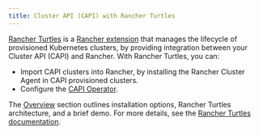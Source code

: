 ```yaml
---
title: Cluster API (CAPI) with Rancher Turtles
---
```


<head>
  <link rel="canonical" href="https://ranchermanager.docs.rancher.com/integrations-in-rancher/cluster-api"/>
</head>

[Rancher Turtles](https://turtles.docs.rancher.com/) is a [Rancher extension](../rancher-extensions.md) that manages the lifecycle of provisioned Kubernetes clusters, by providing integration between your Cluster API (CAPI) and Rancher. With Rancher Turtles, you can:

- Import CAPI clusters into Rancher, by installing the Rancher Cluster Agent in CAPI provisioned clusters.
- Configure the [CAPI Operator](https://turtles.docs.rancher.com/reference-guides/rancher-turtles-chart/values#cluster-api-operator-values).

The [Overview](./overview.md) section outlines installation options, Rancher Turtles architecture, and a brief demo. For more details, see the [Rancher Turtles documentation](https://turtles.docs.rancher.com/).

